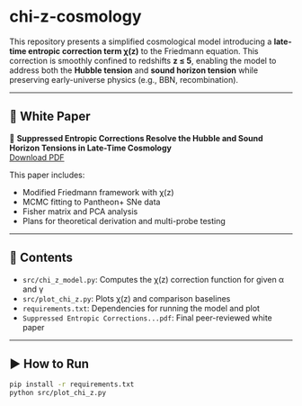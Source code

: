 # chi-z-cosmology

This repository presents a simplified cosmological model introducing a **late-time entropic correction term χ(z)** to the Friedmann equation. This correction is smoothly confined to redshifts **z ≤ 5**, enabling the model to address both the **Hubble tension** and **sound horizon tension** while preserving early-universe physics (e.g., BBN, recombination).

---

## 📝 White Paper

📄 **Suppressed Entropic Corrections Resolve the Hubble and Sound Horizon Tensions in Late-Time Cosmology**  
[Download PDF](./Suppressed%20Entropic%20Corrections%20Resolve%20the%20Hubble%20and%20Sound%20Horizon%20Tensions%20in%20Late-Time%20Cosmology.pdf)

This paper includes:
- Modified Friedmann framework with χ(z)
- MCMC fitting to Pantheon+ SNe data
- Fisher matrix and PCA analysis
- Plans for theoretical derivation and multi-probe testing

---

## 📂 Contents

- `src/chi_z_model.py`: Computes the χ(z) correction function for given α and γ
- `src/plot_chi_z.py`: Plots χ(z) and comparison baselines
- `requirements.txt`: Dependencies for running the model and plot
- `Suppressed Entropic Corrections...pdf`: Final peer-reviewed white paper

---

## ▶️ How to Run

```bash
pip install -r requirements.txt
python src/plot_chi_z.py
